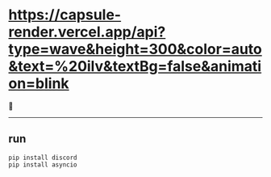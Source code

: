 # https://capsule-render.vercel.app/api?type=wave&height=300&color=auto&text=%20ilv&textBg=false&animation=blink

🤖

<hr></hr>

## run
`pip install discord`<br>
`pip install asyncio `
